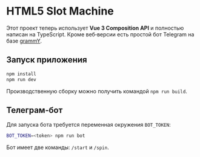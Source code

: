 # HTML5 Slot Machine

Этот проект теперь использует **Vue 3 Composition API** и полностью написан на TypeScript. Кроме веб‑версии есть простой бот Telegram на базе [grammY](https://grammy.dev/).

## Запуск приложения

```bash
npm install
npm run dev
```

Производственную сборку можно получить командой `npm run build`.

## Телеграм‑бот

Для запуска бота требуется переменная окружения `BOT_TOKEN`:

```bash
BOT_TOKEN=<token> npm run bot
```

Бот имеет две команды: `/start` и `/spin`.
